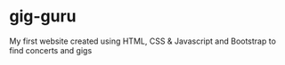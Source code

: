 # gig-guru
My first website created using HTML, CSS & Javascript and Bootstrap to find concerts and gigs
